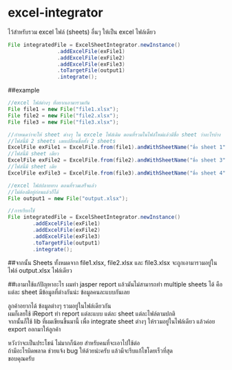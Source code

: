 # excel-integrator

ไว้สำหรับรวม excel ไฟล์ (sheets) อื่นๆ ให้เป็น excel ไฟล์เดียว
```java
File integratedFile = ExcelSheetIntegrator.newInstance()
                .addExcelFile(exFile1)
                .addExcelFile(exFile2)
                .addExcelFile(exFile3)
                .toTargetFile(output1)
                .integrate();
```
##example
```java
//excel ไฟล์ต่างๆ ที่อยากเอามารวมกัน
File file1 = new File("file1.xlsx");
File file2 = new File("file2.xlsx");
File file3 = new File("file3.xlsx");

//กำหนดว่าจะให้ sheet ต่างๆ ใน excele ไฟล์เดิม ตอนที่รวมในไฟล์ใหม่แล้วมีชื่อ sheet ว่าอะไรบ้าง
//ไฟล์นี้มี 2 sheets เลยเปลี่ยนชื่อทั้ง 2 sheets
ExcelFile exFile1 = ExcelFile.from(file1).andWithSheetName("ชื่อ sheet 1").andWithSheetName("ชื่อ sheet 2");
//ไฟล์นี้มี sheet เดียว
ExcelFile exFile2 = ExcelFile.from(file2).andWithSheetName("ชื่อ sheet 3");
//ไฟล์นี้มี sheet เดีย
ExcelFile exFile3 = ExcelFile.from(file3).andWithSheetName("ชื่อ sheet 4");

//excel ไฟล์ปลายทาง ตอนที่รวมเสร็จแล้ว
//ไม่ต้องมีอยู่ก่อนแล้วก็ได้
File output1 = new File("output.xlsx");

//การเรียกใช้
File integratedFile = ExcelSheetIntegrator.newInstance()
		.addExcelFile(exFile1)
		.addExcelFile(exFile2)
		.addExcelFile(exFile3)
		.toTargetFile(output1)
		.integrate();
```
##จากนั้น
Sheets ทั้งหมดจาก file1.xlsx, file2.xlsx และ file3.xlsx จะถูกเอามารวมอยู่ในไฟล์ output.xlsx ไฟล์เดียว

##เอามาใช้แก้ปัญหาอะไร
ผมทำ jasper report แล้วมันไม่สามารถทำ multiple sheets ได้  คือแต่ละ sheet มีข้อมูลที่ต่างกันน่ะ ข้อมูลคนละแบบกันเลย

ลูกค้าอยากได้ ข้อมูลต่างๆ รวมอยู่ในไฟล์เดียวกัน<br/>
ผมก็เลยใช้ iReport ทำ report แต่ละแบบ  แต่ละ sheet แต่ละไฟล์ตามปกติ<br/>
จากนั้นก็ใช้ lib ที่ผมเขียนขึ้นมานี้ เพื่อ integrate sheet ต่างๆ ให้รวมอยู่ในไฟล์เดียว
แล้วค่อย export ออกมาให้ลูกค้า

หวังว่าจะเป็นประโชน์ ไม่มากก็น้อย  สำหรับคนที่จะเอาไปใช้ต่อ<br/>
ถ้ามีอะไรผิดพลาด  ช่วยแจ้ง bug ให้ด้วยน่ะครับ  แล้วมีจะรีบแก้ไขโดยเร็วที่สุด<br/>
ขอบคุณครับ
